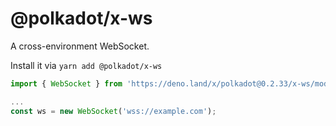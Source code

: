 # @polkadot/x-ws

A cross-environment WebSocket.

Install it via `yarn add @polkadot/x-ws`

```js
import { WebSocket } from 'https://deno.land/x/polkadot@0.2.33/x-ws/mod.ts';

...
const ws = new WebSocket('wss://example.com');
```
